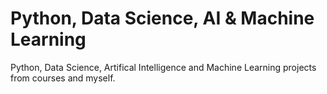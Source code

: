 # Python, Data Science, AI & Machine Learning
Python, Data Science, Artifical Intelligence and Machine Learning projects from courses and myself.

